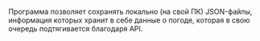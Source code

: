 Программа позволяет сохранять локально (на свой ПК) JSON-файлы, информация которых хранит в себе данные о погоде, которая в свою очередь подтягивается благодаря API. 
